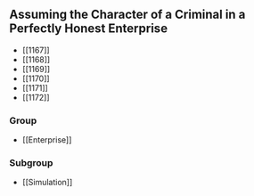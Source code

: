## Assuming the Character of a Criminal in a Perfectly Honest Enterprise

- [[1167]]
- [[1168]]
- [[1169]]
- [[1170]]
- [[1171]]
- [[1172]]

### Group
- [[Enterprise]]

### Subgroup
- [[Simulation]]


